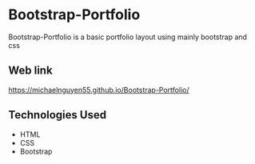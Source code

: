 # Bootstrap-Portfolio
Bootstrap-Portfolio is a basic portfolio layout using mainly bootstrap and css

## Web link
https://michaelnguyen55.github.io/Bootstrap-Portfolio/

## Technologies Used
* HTML
* CSS
* Bootstrap
